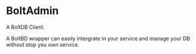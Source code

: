 # BoltAdmin
A BoltDB Client.

A BoltBD wrapper can easily intergrate in your service and manage your DB without stop you own service.
